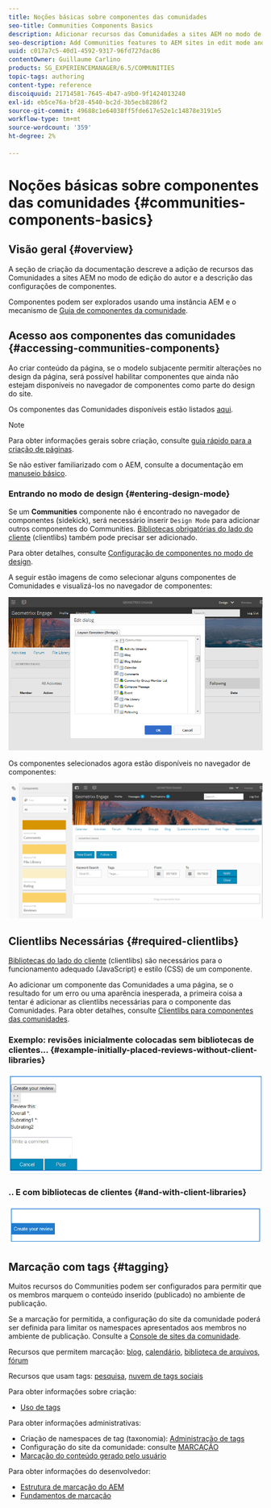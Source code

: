 ```yaml
---
title: Noções básicas sobre componentes das comunidades
seo-title: Communities Components Basics
description: Adicionar recursos das Comunidades a sites AEM no modo de edição e configurar componentes
seo-description: Add Communities features to AEM sites in edit mode and configure components
uuid: c017a7c5-40d1-4592-9317-96fd727dac86
contentOwner: Guillaume Carlino
products: SG_EXPERIENCEMANAGER/6.5/COMMUNITIES
topic-tags: authoring
content-type: reference
discoiquuid: 21714581-7645-4b47-a9b0-9f1424013240
exl-id: eb5ce76a-bf28-4540-bc2d-3b5ecb8286f2
source-git-commit: 49688c1e64038ff5fde617e52e1c14878e3191e5
workflow-type: tm+mt
source-wordcount: '359'
ht-degree: 2%

---
```


# Noções básicas sobre componentes das comunidades {#communities-components-basics}

## Visão geral {#overview}

A seção de criação da documentação descreve a adição de recursos das Comunidades a sites AEM no modo de edição do autor e a descrição das configurações de componentes.

Componentes podem ser explorados usando uma instância AEM e o mecanismo de [Guia de componentes da comunidade](components-guide.md).

## Acesso aos componentes das comunidades {#accessing-communities-components}

Ao criar conteúdo da página, se o modelo subjacente permitir alterações no design da página, será possível habilitar componentes que ainda não estejam disponíveis no navegador de componentes como parte do design do site.

Os componentes das Comunidades disponíveis estão listados [aqui](author-communities.md#available-communities-components).

>[!NOTE]
>
>Para obter informações gerais sobre criação, consulte [guia rápido para a criação de páginas](../../help/sites-authoring/qg-page-authoring.md).
>
>Se não estiver familiarizado com o AEM, consulte a documentação em [manuseio básico](../../help/sites-authoring/basic-handling.md).

### Entrando no modo de design {#entering-design-mode}

Se um **Communities** componente não é encontrado no navegador de componentes (sidekick), será necessário inserir `Design Mode` para adicionar outros componentes do Communities. [Bibliotecas obrigatórias do lado do cliente](#required-clientlibs) (clientlibs) também pode precisar ser adicionado.

Para obter detalhes, consulte [Configuração de componentes no modo de design](../../help/sites-authoring/default-components-designmode.md).

A seguir estão imagens de como selecionar alguns componentes de Comunidades e visualizá-los no navegador de componentes:

![design de componente](assets/component-design.png)

Os componentes selecionados agora estão disponíveis no navegador de componentes:

![component-design1](assets/component-design1.png)

## Clientlibs Necessárias {#required-clientlibs}

[Bibliotecas do lado do cliente](../../help/sites-developing/clientlibs.md) (clientlibs) são necessários para o funcionamento adequado (JavaScript) e estilo (CSS) de um componente.

Ao adicionar um componente das Comunidades a uma página, se o resultado for um erro ou uma aparência inesperada, a primeira coisa a tentar é adicionar as clientlibs necessárias para o componente das Comunidades. Para obter detalhes, consulte [Clientlibs para componentes das comunidades](clientlibs.md).

### Exemplo: revisões inicialmente colocadas sem bibliotecas de clientes... {#example-initially-placed-reviews-without-client-libraries}

![clientlibs1](assets/clientlibs1.png)

### .. E com bibliotecas de clientes {#and-with-client-libraries}

![clientlibs2](assets/clientlibs2.png)

## Marcação com tags {#tagging}

Muitos recursos do Communities podem ser configurados para permitir que os membros marquem o conteúdo inserido (publicado) no ambiente de publicação.

Se a marcação for permitida, a configuração do site da comunidade poderá ser definida para limitar os namespaces apresentados aos membros no ambiente de publicação. Consulte a [Console de sites da comunidade](sites-console.md#tagging).

Recursos que permitem marcação: [blog](blog-feature.md), [calendário](calendar.md), [biblioteca de arquivos](file-library.md), [fórum](forum.md)

Recursos que usam tags: [pesquisa](search.md), [nuvem de tags sociais](tagcloud.md)

Para obter informações sobre criação:

* [Uso de tags](../../help/sites-authoring/tags.md)

Para obter informações administrativas:

* Criação de namespaces de tag (taxonomia): [Administração de tags](../../help/sites-administering/tags.md)
* Configuração do site da comunidade: consulte [MARCAÇÃO](sites-console.md#tagging)
* [Marcação do conteúdo gerado pelo usuário](../../help/sites-authoring/tags.md)

Para obter informações do desenvolvedor:

* [Estrutura de marcação do AEM](../../help/sites-developing/framework.md)
* [Fundamentos de marcação](tag.md)
